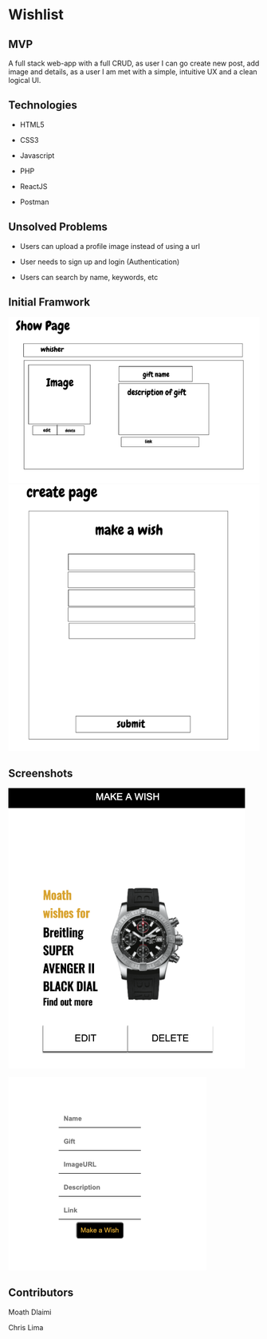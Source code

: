 # Wishlist 

## MVP
A full stack web-app with a full CRUD, as user I can go create new post, add image and details, as a user I am met with a simple, intuitive UX and a clean logical UI.



## Technologies

- HTML5

- CSS3

- Javascript

- PHP

- ReactJS

- Postman


## Unsolved Problems

- Users can upload a profile image instead of using a url

- User needs to sign up and login (Authentication)

- Users can search by name, keywords, etc


## Initial Framwork

![Framwork](https://github.com/moathdlaimi/ReactJS-wishlist/blob/master/public/css/Screen%20Shot%202020-07-08%20at%2011.55.50%20AM.png)
![Framwork](https://github.com/moathdlaimi/ReactJS-wishlist/blob/master/public/css/Screen%20Shot%202020-07-08%20at%2011.59.28%20AM.png)



## Screenshots

![screenshot](https://github.com/moathdlaimi/ReactJS-wishlist/blob/master/public/css/Screen%20Shot%202020-07-09%20at%2011.36.56%20AM.png)

![screenshot](https://github.com/moathdlaimi/ReactJS-wishlist/blob/master/public/css/Screen%20Shot%202020-07-09%20at%2011.37.07%20AM.png)

## Contributors

Moath Dlaimi

Chris Lima
